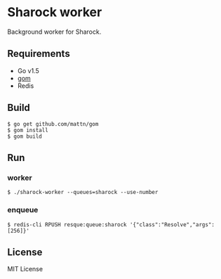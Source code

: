 # Sharock worker

Background worker for Sharock.

## Requirements

- Go v1.5
- [gom](https://github.com/mattn/gom)
- Redis

## Build

```
$ go get github.com/mattn/gom
$ gom install
$ gom build
```

## Run
### worker

```
$ ./sharock-worker --queues=sharock --use-number
```

### enqueue

```
$ redis-cli RPUSH resque:queue:sharock '{"class":"Resolve","args":[256]}'
```

## License
MIT License
